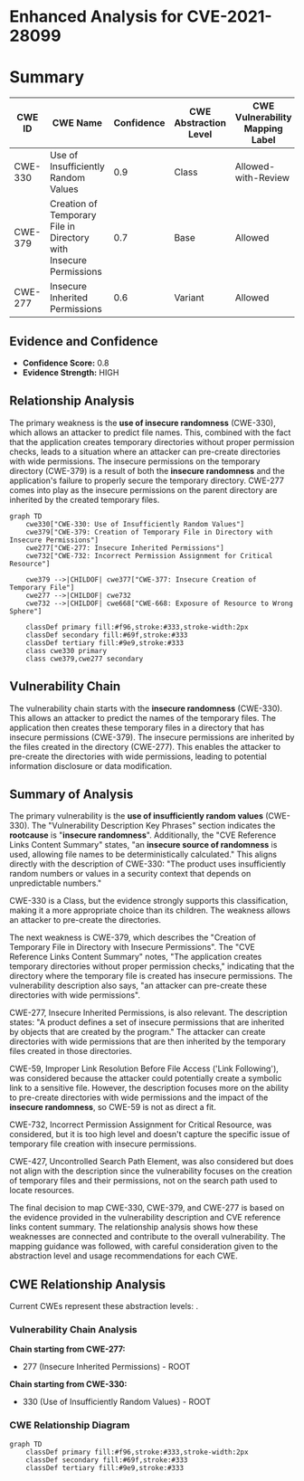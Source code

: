 # Enhanced Analysis for CVE-2021-28099

# Summary

| CWE ID | CWE Name | Confidence | CWE Abstraction Level | CWE Vulnerability Mapping Label | CWE-Vulnerability Mapping Notes |
|---|---|---|---|---|---|
| CWE-330 | Use of Insufficiently Random Values | 0.9 | Class | Allowed-with-Review | Primary CWE |
| CWE-379 | Creation of Temporary File in Directory with Insecure Permissions | 0.7 | Base | Allowed | Secondary CWE |
| CWE-277 | Insecure Inherited Permissions | 0.6 | Variant | Allowed | Secondary CWE |

## Evidence and Confidence

*   **Confidence Score:** 0.8
*   **Evidence Strength:** HIGH

## Relationship Analysis

The primary weakness is the **use of insecure randomness** (CWE-330), which allows an attacker to predict file names. This, combined with the fact that the application creates temporary directories without proper permission checks, leads to a situation where an attacker can pre-create directories with wide permissions. The insecure permissions on the temporary directory (CWE-379) is a result of both the **insecure randomness** and the application's failure to properly secure the temporary directory. CWE-277 comes into play as the insecure permissions on the parent directory are inherited by the created temporary files.

```mermaid
graph TD
    cwe330["CWE-330: Use of Insufficiently Random Values"]
    cwe379["CWE-379: Creation of Temporary File in Directory with Insecure Permissions"]
    cwe277["CWE-277: Insecure Inherited Permissions"]
    cwe732["CWE-732: Incorrect Permission Assignment for Critical Resource"]

    cwe379 -->|CHILDOF| cwe377["CWE-377: Insecure Creation of Temporary File"]
    cwe277 -->|CHILDOF| cwe732
    cwe732 -->|CHILDOF| cwe668["CWE-668: Exposure of Resource to Wrong Sphere"]

    classDef primary fill:#f96,stroke:#333,stroke-width:2px
    classDef secondary fill:#69f,stroke:#333
    classDef tertiary fill:#9e9,stroke:#333
    class cwe330 primary
    class cwe379,cwe277 secondary
```

## Vulnerability Chain

The vulnerability chain starts with the **insecure randomness** (CWE-330). This allows an attacker to predict the names of the temporary files. The application then creates these temporary files in a directory that has insecure permissions (CWE-379). The insecure permissions are inherited by the files created in the directory (CWE-277). This enables the attacker to pre-create the directories with wide permissions, leading to potential information disclosure or data modification.

## Summary of Analysis

The primary vulnerability is the **use of insufficiently random values** (CWE-330). The "Vulnerability Description Key Phrases" section indicates the **rootcause** is "**insecure randomness**". Additionally, the "CVE Reference Links Content Summary" states, "an **insecure source of randomness** is used, allowing file names to be deterministically calculated." This aligns directly with the description of CWE-330: "The product uses insufficiently random numbers or values in a security context that depends on unpredictable numbers."

CWE-330 is a Class, but the evidence strongly supports this classification, making it a more appropriate choice than its children. The weakness allows an attacker to pre-create the directories.

The next weakness is CWE-379, which describes the "Creation of Temporary File in Directory with Insecure Permissions". The "CVE Reference Links Content Summary" notes, "The application creates temporary directories without proper permission checks," indicating that the directory where the temporary file is created has insecure permissions. The vulnerability description also says, "an attacker can pre-create these directories with wide permissions".

CWE-277, Insecure Inherited Permissions, is also relevant. The description states: "A product defines a set of insecure permissions that are inherited by objects that are created by the program." The attacker can create directories with wide permissions that are then inherited by the temporary files created in those directories.

CWE-59, Improper Link Resolution Before File Access ('Link Following'), was considered because the attacker could potentially create a symbolic link to a sensitive file. However, the description focuses more on the ability to pre-create directories with wide permissions and the impact of the **insecure randomness**, so CWE-59 is not as direct a fit.

CWE-732, Incorrect Permission Assignment for Critical Resource, was considered, but it is too high level and doesn't capture the specific issue of temporary file creation with insecure permissions.

CWE-427, Uncontrolled Search Path Element, was also considered but does not align with the description since the vulnerability focuses on the creation of temporary files and their permissions, not on the search path used to locate resources.

The final decision to map CWE-330, CWE-379, and CWE-277 is based on the evidence provided in the vulnerability description and CVE reference links content summary. The relationship analysis shows how these weaknesses are connected and contribute to the overall vulnerability. The mapping guidance was followed, with careful consideration given to the abstraction level and usage recommendations for each CWE.


## CWE Relationship Analysis

Current CWEs represent these abstraction levels: .


### Vulnerability Chain Analysis

**Chain starting from CWE-277:**
- 277 (Insecure Inherited Permissions) - ROOT


**Chain starting from CWE-330:**
- 330 (Use of Insufficiently Random Values) - ROOT



### CWE Relationship Diagram

```mermaid
graph TD
    classDef primary fill:#f96,stroke:#333,stroke-width:2px
    classDef secondary fill:#69f,stroke:#333
    classDef tertiary fill:#9e9,stroke:#333
```